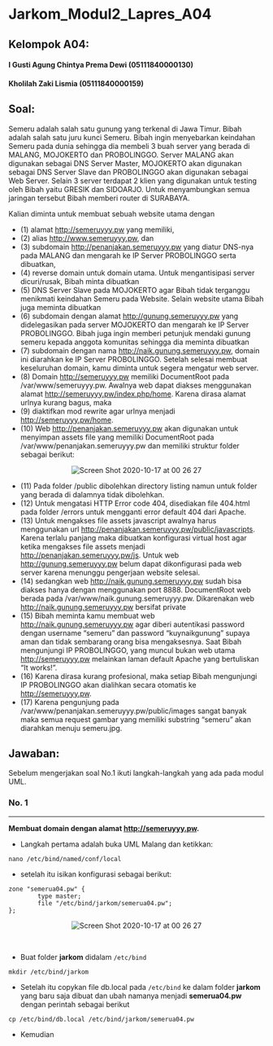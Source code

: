 # Jarkom_Modul2_Lapres_A04

Kelompok A04:
-
#### I Gusti Agung Chintya Prema Dewi   (05111840000130)
#### Kholilah Zaki Lismia               (05111840000159)

## Soal:
Semeru adalah salah satu gunung yang terkenal di Jawa Timur. Bibah adalah salah satu juru kunci
Semeru. Bibah ingin menyebarkan keindahan Semeru pada dunia sehingga dia membeli 3 buah server
yang berada di MALANG, MOJOKERTO dan PROBOLINGGO. Server MALANG akan digunakan
sebagai DNS Server Master, MOJOKERTO akan digunakan sebagai DNS Server Slave dan
PROBOLINGGO akan digunakan sebagai Web Server. Selain 3 server terdapat 2 klien yang digunakan
untuk testing oleh Bibah yaitu GRESIK dan SIDOARJO. Untuk menyambungkan semua jaringan
tersebut Bibah memberi router di SURABAYA.

Kalian diminta untuk membuat sebuah website utama dengan 
- (1) alamat http://semeruyyy.pw yang memiliki, 
- (2) alias http://www.semeruyyy.pw, dan 
- (3) subdomain http://penanjakan.semeruyyy.pw yang diatur DNS-nya pada MALANG dan mengarah ke IP Server PROBOLINGGO serta dibuatkan, 
- (4) reverse domain untuk domain utama. Untuk mengantisipasi server dicuri/rusak, Bibah minta dibuatkan
- (5) DNS Server Slave pada MOJOKERTO agar Bibah tidak terganggu menikmati keindahan Semeru pada Website. Selain website utama Bibah juga meminta dibuatkan 
- (6) subdomain dengan alamat http://gunung.semeruyyy.pw yang didelegasikan pada server MOJOKERTO dan mengarah ke IP
Server PROBOLINGGO. Bibah juga ingin memberi petunjuk mendaki gunung semeru kepada anggota komunitas sehingga dia meminta dibuatkan 
- (7) subdomain dengan nama http://naik.gunung.semeruyyy.pw, domain ini diarahkan ke IP Server PROBOLINGGO.
Setelah selesai membuat keseluruhan domain, kamu diminta untuk segera mengatur web server.
- (8) Domain http://semeruyyy.pw memiliki DocumentRoot pada /var/www/semeruyyy.pw. Awalnya web dapat diakses menggunakan 
alamat http://semeruyyy.pw/index.php/home. Karena dirasa alamat urlnya kurang bagus, maka 
- (9) diaktifkan mod rewrite agar urlnya menjadi http://semeruyyy.pw/home.
- (10) Web http://penanjakan.semeruyyy.pw akan digunakan untuk menyimpan assets file yang memiliki DocumentRoot 
pada /var/www/penanjakan.semeruyyy.pw dan memiliki struktur folder sebagai berikut:

<p align="center"><img width="auto" alt="Screen Shot 2020-10-17 at 00 26 27" src="https://user-images.githubusercontent.com/61299072/98775025-d8367b00-241e-11eb-99ad-dc311a339319.PNG"></p>

- (11) Pada folder /public dibolehkan directory listing namun untuk folder yang berada di dalamnya tidak dibolehkan. 
- (12) Untuk mengatasi HTTP Error code 404, disediakan file 404.html pada folder /errors untuk mengganti error default 404 dari Apache. 
- (13) Untuk mengakses file assets javascript awalnya harus menggunakan url http://penanjakan.semeruyyy.pw/public/javascripts.
Karena terlalu panjang maka dibuatkan konfigurasi virtual host agar ketika mengakses file assets menjadi http://penanjakan.semeruyyy.pw/js.
Untuk web http://gunung.semeruyyy.pw belum dapat dikonfigurasi pada web server karena menunggu pengerjaan website selesai. 
- (14) sedangkan web http://naik.gunung.semeruyyy.pw sudah bisa diakses hanya dengan menggunakan port 8888. DocumentRoot web berada pada
/var/www/naik.gunung.semeruyyy.pw. Dikarenakan web http://naik.gunung.semeruyyy.pw bersifat private 
- (15) Bibah meminta kamu membuat web http://naik.gunung.semeruyyy.pw agar diberi autentikasi password dengan username “semeru” dan password “kuynaikgunung” supaya
aman dan tidak sembarang orang bisa mengaksesnya. Saat Bibah mengunjungi IP PROBOLINGGO, yang muncul bukan web utama http://semeruyyy.pw melainkan laman default 
Apache yang bertuliskan “It works!”. 
- (16) Karena dirasa kurang profesional, maka setiap Bibah mengunjungi IP PROBOLINGGO akan dialihkan
secara otomatis ke http://semeruyyy.pw. 
- (17) Karena pengunjung pada /var/www/penanjakan.semeruyyy.pw/public/images sangat banyak maka semua request gambar
yang memiliki substring “semeru” akan diarahkan menuju semeru.jpg.

## Jawaban:
Sebelum mengerjakan soal No.1 ikuti langkah-langkah yang ada pada modul UML.
### No. 1
------------------------
**Membuat domain dengan alamat http://semeruyyy.pw.** 
- Langkah pertama adalah buka UML Malang dan ketikkan:
```
nano /etc/bind/named/conf/local
```

- setelah itu isikan konfigurasi sebagai berikut:
```
zone "semerua04.pw" {
        type master;
        file "/etc/bind/jarkom/semerua04.pw";
};
```
<p align="center"><img width="auto" alt="Screen Shot 2020-10-17 at 00 26 27" src="https://user-images.githubusercontent.com/61299072/98776468-8cd19c00-2421-11eb-8da2-5b761aea4444.png"></p><br>

- Buat folder **jarkom** didalam `/etc/bind`
```
mkdir /etc/bind/jarkom
```
- Setelah itu copykan file db.local pada `/etc/bind` ke dalam folder **jarkom** yang baru saja dibuat dan ubah namanya menjadi **semerua04.pw** dengan perintah sebagai berikut
```
cp /etc/bind/db.local /etc/bind/jarkom/semerua04.pw
```
-  Kemudian 
